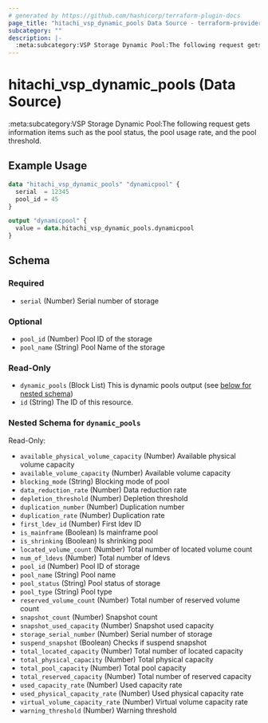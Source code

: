 ```yaml
---
# generated by https://github.com/hashicorp/terraform-plugin-docs
page_title: "hitachi_vsp_dynamic_pools Data Source - terraform-provider-hitachi"
subcategory: ""
description: |-
  :meta:subcategory:VSP Storage Dynamic Pool:The following request gets information items such as the pool status, the pool usage rate, and the pool threshold.
---
```


# hitachi_vsp_dynamic_pools (Data Source)

:meta:subcategory:VSP Storage Dynamic Pool:The following request gets information items such as the pool status, the pool usage rate, and the pool threshold.

## Example Usage

```terraform
data "hitachi_vsp_dynamic_pools" "dynamicpool" {
  serial  = 12345
  pool_id = 45
}

output "dynamicpool" {
  value = data.hitachi_vsp_dynamic_pools.dynamicpool
}
```

<!-- schema generated by tfplugindocs -->
## Schema

### Required

- `serial` (Number) Serial number of storage

### Optional

- `pool_id` (Number) Pool ID of the storage
- `pool_name` (String) Pool Name of the storage

### Read-Only

- `dynamic_pools` (Block List) This is dynamic pools output (see [below for nested schema](#nestedblock--dynamic_pools))
- `id` (String) The ID of this resource.

<a id="nestedblock--dynamic_pools"></a>
### Nested Schema for `dynamic_pools`

Read-Only:

- `available_physical_volume_capacity` (Number) Available physical volume capacity
- `available_volume_capacity` (Number) Available volume capacity
- `blocking_mode` (String) Blocking mode of pool
- `data_reduction_rate` (Number) Data reduction rate
- `depletion_threshold` (Number) Depletion threshold
- `duplication_number` (Number) Duplication number
- `duplication_rate` (Number) Duplication rate
- `first_ldev_id` (Number) First ldev ID
- `is_mainframe` (Boolean) Is mainframe pool
- `is_shrinking` (Boolean) Is shrinking pool
- `located_volume_count` (Number) Total number of located volume count
- `num_of_ldevs` (Number) Total number of ldevs
- `pool_id` (Number) Pool ID of storage
- `pool_name` (String) Pool name
- `pool_status` (String) Pool status of storage
- `pool_type` (String) Pool type
- `reserved_volume_count` (Number) Total number of reserved volume count
- `snapshot_count` (Number) Snapshot count
- `snapshot_used_capacity` (Number) Snapshot used capacity
- `storage_serial_number` (Number) Serial number of storage
- `suspend_snapshot` (Boolean) Checks if suspend snapshot
- `total_located_capacity` (Number) Total number of located capacity
- `total_physical_capacity` (Number) Total physical capacity
- `total_pool_capacity` (Number) Total pool capacity
- `total_reserved_capacity` (Number) Total number of reserved capacity
- `used_capacity_rate` (Number) Used capacity rate
- `used_physical_capacity_rate` (Number) Used physical capacity rate
- `virtual_volume_capacity_rate` (Number) Virtual volume capacity rate
- `warning_threshold` (Number) Warning threshold


